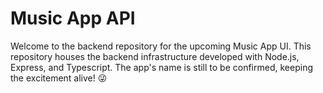 # Music App API

Welcome to the backend repository for the upcoming Music App UI. This repository houses the backend infrastructure developed with Node.js, Express, and Typescript. The app's name is still to be confirmed, keeping the excitement alive! 😜
